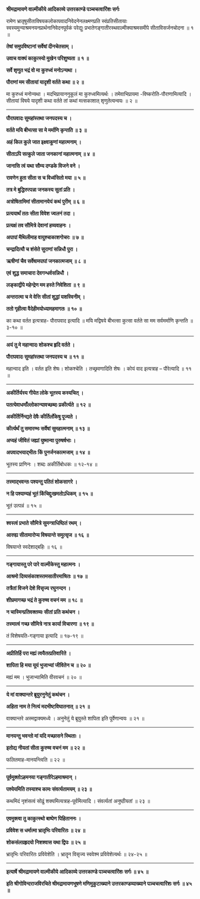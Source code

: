 **श्रीमद्रामायणे वाल्मीकीये आदिकाव्ये उत्तरकाण्डे पञ्चचत्वारिंशः सर्गः**

रामेण भ्रातृषुसीताविषयकलोकापवादनिवेदनेनलक्ष्मणप्रति स्वंप्रतिसीतायाः स्वस्यमुन्याश्रमनयनप्रार्थनानिवेदनपूर्वकं परेद्युः प्रभातेगङ्गातीरस्थवाल्मीक्याश्रमसमीपे सीताविसर्जनचोदना ॥ १ ॥

**तेषां समुपविष्टानां सर्वेषां दीनचेतसाम् ।**

**उवाच वाक्यं काकुत्स्यो मुखेन परिशुष्यता ॥ १ ॥**

**सर्वे शृणुत भद्रं वो मा कुरुध्वं मनोऽन्यथा ।**

**पौराणां मम सीतायां यादृशी वर्तते कथा ॥ २ ॥**

मा कुरुध्वं मनोन्यथा । मदभिप्रायाननुकूलं मा कुरुध्वमित्यर्थः । तमेवाभिप्रायमा -विष्करोति-पौराणामित्यादि । सीतायां विषये यादृशी कथा वर्तते तां कथां मत्सकाशात् शृणुतेत्यन्वयः ॥ २ ॥

****

**पौरापवादः सुमहांस्तथा जनपदस्य च ।**

**वर्तते मयि बीभत्सा सा मे मर्माणि कृन्तति ॥ ३ ॥**

**अहं किल कुले जात इक्ष्वाकूणां महात्मनाम् ।**

**सीताऽपि सत्कुले जाता जनकानां महात्मनाम् ॥ ४ ॥**

**जानासि त्वं यथा सौम्य दण्डके विजने वने ।**

**रावणेन हुता सीता स च विध्वंसितो मया ॥ ५ ॥**

**तत्र मे बुद्धिरुत्पन्ना जनकस्य सुतां प्रति ।**

**अत्रोषितामिमां सीतामानयेयं कथं पुरीम् ॥ ६ ॥**

**प्रत्ययार्थं ततः सीता विवेश ज्वलनं तदा ।**

**प्रत्यक्षं तव सौमित्रे देवानां हव्यवाहनः ।**

**अपापां मैथिलीमाह वायुश्चाकाशगोचरः ॥ ७ ॥**

**चन्द्रादित्यौ च शंसेते सुराणां सन्निधौ पुरा ।**

**ऋषीणां चैव सर्वेषामपापां जनकात्मजाम् ॥ ८ ॥**

**एवं शुद्ध समाचारा देवगन्धर्वसन्निधौ ।**

**लङ्काद्वीपे महेन्द्रेण मम हस्ते निवेशिता ॥ ९ ॥**

**अन्तरात्मा च मे वेत्ति सीतां शुद्धां यशस्विनीम् ।**

**ततो गृहीत्वा वैदेहीमयोध्यामहमागतः ॥ १० ॥**

का कथा वर्तत इत्यत्राह- पौरापवाद इत्यादि ॥ मयि मद्विषये बीभत्सा कुत्सा वर्तते सा मम सर्वमर्माणि कृन्तति ॥ ३-१० ॥

****

**अयं तु मे महान्वादः शोकश्च हृदि वर्तते ।**

**पौरापवादः सुमहांस्तथा जनपदस्य च ॥ ११ ॥**

महान्वाद इति । वर्तत इति शेषः। शोकश्चेति । तच्छ्रवणादिति शेषः । कोयं वाद इत्यत्राह – पौरेत्यादि ॥ ११ ॥

****

**अकीर्तिर्यस्य गीयेत लोके भूतस्य कस्यचित् ।**

**पतत्येवाधमाँल्लोकान्यावच्छब्दः प्रकीर्त्यते ॥ १२ ॥**

**अकीर्तिर्निन्द्यते देवैः कीर्तिर्लोकेषु पूज्यते ।**

**कीर्त्यर्थं तु समारम्भः सर्वेषां सुमहात्मनाम् ॥ १३ ॥**

**अप्यहं जीवितं जह्यां युष्मान्वा पुरुषर्षभाः ।**

**अपवादभयाद्भीतः किं पुनर्जनकात्मजाम् ॥ १४ ॥**

भूतस्य प्राणिनः । शब्दः अकीर्तिबोधकः ॥ १२-१४ ॥

****

**तस्माद्भवन्तः पश्यन्तु पतितं शोकसागरे ।**

**न हि पश्याम्यहं भूतं किंचिद्दुःखमतोऽधिकम् ॥ १५ ॥**

भूतं उत्पन्नं ॥ १५ ॥

****

**श्वस्त्वं प्रभाते सौमित्रे सुमन्त्राधिष्ठितं रथम् ।**

**आरुह्य सीतामारोप्य विषयान्ते समुत्सृज ॥ १६ ॥**

विषयान्ते स्वदेशाद्बहिः ॥ १६ ॥

****

**गङ्गायास्तु परे पारे वाल्मीकेस्तु महात्मनः ।**

**आश्रमो दिव्यसंकाशस्तमसातीरमाश्रितः ॥ १७ ॥**

**तत्रैतां विजने देशे विसृज्य रघुनन्दन ।**

**शीघ्रमागच्छ भद्रं ते कुरुष्व वचनं मम ॥ १८ ॥**

**न चास्मिन्प्रतिवक्तव्यः सीतां प्रति कथंचन ।**

**तस्मात्वं गच्छ सौमित्रे नात्र कार्या विचारणा ॥ १९ ॥**

तं विशेषयति-गङ्गाया इत्यादि ॥ १७-१९ ॥

****

**अप्रीतिर्हि परा मह्यं त्वयैतत्प्रतिवारिते ।**

**शापिता हि मया यूयं भुजाभ्यां जीवितेन च ॥ २० ॥**

मह्यं मम । भुजाभ्यामिति वीरवचनं ॥ २० ॥

****

**ये मां वाक्यान्तरे ब्रूयुरनुनेतुं कथंचन ।**

**अहिता नाम ते नित्यं मदभीष्टविघातनात् ॥ २१ ॥**

वाक्यान्तरे अस्मद्वाक्यमध्ये । अनुनेतुं ये ब्रूयुस्ते शापिता इति पूर्वेणान्वयः ॥ २१ ॥

****

**मानयन्तु भवन्तो मां यदि मच्छासने स्थिताः ।**

**इतोद्य नीयतां सीता कुरुष्व वचनं मम ॥ २२ ॥**

फलितमाह-मानयन्त्विति ॥ २२ ॥

****

**पूर्वमुक्तोऽहमनया गङ्गातीरेऽहमाश्रमान् ।**

**पश्येयमिति तस्याश्च कामः संवर्त्यतामयम् ॥ २३ ॥**

कथमिदं नृशंसत्वं सोढुं शक्यमित्यत्राह-पूर्वमित्यादि । संवर्त्यतां अनुष्ठीयतां ॥ २३ ॥

****

**एवमुक्त्वा तु काकुत्स्थो बाष्पेण पिहिताननः ।**

**प्रविवेश स धर्मात्मा भ्रातृभिः परिवारितः ॥ २४ ॥**

**शोकसंलग्रहृदयो निशश्वास यथा द्विपः ॥ २५ ॥**

भ्रातृभिः परिवारितः प्रविवेशेति । भ्रातॄन विसृज्य स्ववेश्म प्रविवेशेत्यर्थः ॥ २४-२५ ॥

****

**इत्यार्षे श्रीमद्रामायणे वाल्मीकीये आदिकाव्ये उत्तरकाण्डे पञ्चचत्वारिंशः सर्गः ॥ ४५** **॥**

**इति श्रीगोविन्दराजविरचिते श्रीमद्रामायणभूषणे मणिमुकुटाख्याने उत्तरकाण्डव्याख्याने पञ्चचत्वारिंशः सर्गः ॥ ४५ ॥**
